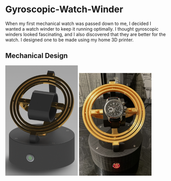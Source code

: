 # Gyroscopic-Watch-Winder
When my first mechanical watch was passed down to me, I decided I wanted a watch winder to keep it running optimally. I thought gyroscopic winders looked fascinating, and I also discovered that they are better for the watch. I designed one to be made using my home 3D printer.

## Mechanical Design

 <img src="https://github.com/Eohayon/Gyroscopic-Watch-Winder/blob/main/Pictures/RENDER.png" width="45%" height="45%"> <img src="https://github.com/Eohayon/Gyroscopic-Watch-Winder/blob/main/Pictures/FRONT.png" width="45%" height="45%">
